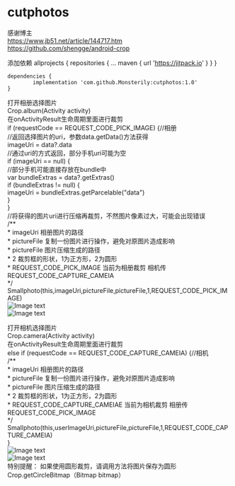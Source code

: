 # cutphotos
感谢博主  
https://www.jb51.net/article/144717.htm  
https://github.com/shengge/android-crop 

添加依赖
	allprojects {
		repositories {
			...
			maven { url 'https://jitpack.io' }
		}
	}
  
	dependencies {
	        implementation 'com.github.Monsterily:cutphotos:1.0'
	}

打开相册选择图片  
Crop.album(Activity activity)  
在onActivityResult生命周期里面进行裁剪  
  if (requestCode == REQUEST_CODE_PICK_IMAGE) {//相册  
                //返回选择图片的uri，参数data.getData()方法获得  
                imageUri = data?.data  
                //通过uri的方式返回，部分手机uri可能为空  
                if (imageUri == null) {  
                    //部分手机可能直接存放在bundle中  
                    var bundleExtras = data?.getExtras()  
                    if (bundleExtras != null) {  
                        imageUri = bundleExtras.getParcelable("data")  
                    }  
                }  
                //将获得的图片uri进行压缩再裁剪，不然图片像素过大，可能会出现错误  
                /**  
                 * imageUri 相册图片的路径  
                 * pictureFile 复制一份图片进行操作，避免对原图片造成影响  
                 * pictureFile 图片压缩生成的路径  
                 * 2           裁剪框的形状，1为正方形，2为圆形  
                 * REQUEST_CODE_PICK_IMAGE 当前为相册裁剪    相机传REQUEST_CODE_CAPTURE_CAMEIA  
                 */  
                Smallphoto(this,imageUri,pictureFile,pictureFile,1,REQUEST_CODE_PICK_IMAGE)  
![Image text](https://github.com/Monsterily/cutphotos/blob/master/image/ab.jpg)  
![Image text](https://github.com/Monsterily/cutphotos/blob/master/image/ab2.jpg) 


打开相机选择图片  
Crop.camera(Activity activity)  
在onActivityResult生命周期里面进行裁剪  
 else if (requestCode == REQUEST_CODE_CAPTURE_CAMEIA) {//相机  
       /**  
                 * imageUri 相册图片的路径  
                 * pictureFile 复制一份图片进行操作，避免对原图片造成影响  
                 * pictureFile 图片压缩生成的路径  
                 * 2           裁剪框的形状，1为正方形，2为圆形  
                 * REQUEST_CODE_CAPTURE_CAMEIAE 当前为相机裁剪    相册传REQUEST_CODE_PICK_IMAGE  
                 */  
                Smallphoto(this,userImageUri,pictureFile,pictureFile,1,REQUEST_CODE_CAPTURE_CAMEIA)  
                }  
![Image text](https://github.com/Monsterily/cutphotos/blob/master/image/ca.jpg)  
![Image text](https://github.com/Monsterily/cutphotos/blob/master/image/ca2.jpg)  
特别提醒： 
如果使用圆形裁剪，请调用方法将图片保存为圆形  
Crop.getCircleBitmap（Bitmap bitmap）  
